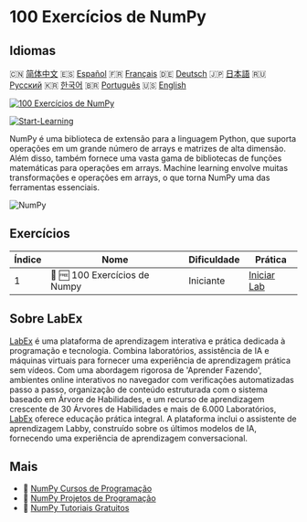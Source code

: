 # 100 Exercícios de NumPy

## Idiomas

🇨🇳 [简体中文](README_zh.md) 🇪🇸 [Español](README_es.md) 🇫🇷 [Français](README_fr.md) 🇩🇪 [Deutsch](README_de.md) 🇯🇵 [日本語](README_ja.md) 🇷🇺 [Русский](README_ru.md) 🇰🇷 [한국어](README_ko.md) 🇧🇷 [Português](README_pt.md) 🇺🇸 [English](README.md) 

[![100 Exercícios de NumPy](https://cover-creator.labex.io/100-numpy-exercises.png?lang=pt)](https://labex.io/pt/courses/100-numpy-exercises)

[![Start-Learning](https://img.shields.io/badge/Start-Learning-whitesmoke?style=for-the-badge)](https://labex.io/pt/courses/100-numpy-exercises)

NumPy é uma biblioteca de extensão para a linguagem Python, que suporta operações em um grande número de arrays e matrizes de alta dimensão. Além disso, também fornece uma vasta gama de bibliotecas de funções matemáticas para operações em arrays. Machine learning envolve muitas transformações e operações em arrays, o que torna NumPy uma das ferramentas essenciais.

![NumPy](https://img.shields.io/badge/NumPy-whitesmoke?style=for-the-badge&logo=numpy)


## Exercícios

|   Índice | Nome                          | Dificuldade   | Prática                                                                                                                 |
|----------|-------------------------------|---------------|-------------------------------------------------------------------------------------------------------------------------|
|        1 | 🧩 🆓 100 Exercícios de Numpy | Iniciante     | <a target='_blank' href='https://labex.io/pt/labs/100-numpy-exercises-20746?course=100-numpy-exercises'>Iniciar Lab</a> |

## Sobre LabEx

[LabEx](https://labex.io) é uma plataforma de aprendizagem interativa e prática dedicada à programação e tecnologia. Combina laboratórios, assistência de IA e máquinas virtuais para fornecer uma experiência de aprendizagem prática sem vídeos. Com uma abordagem rigorosa de 'Aprender Fazendo', ambientes online interativos no navegador com verificações automatizadas passo a passo, organização de conteúdo estruturada com o sistema baseado em Árvore de Habilidades, e um recurso de aprendizagem crescente de 30 Árvores de Habilidades e mais de 6.000 Laboratórios, [LabEx](https://labex.io) oferece educação prática integral. A plataforma inclui o assistente de aprendizagem Labby, construído sobre os últimos modelos de IA, fornecendo uma experiência de aprendizagem conversacional.

## Mais

- 🔗 [NumPy Cursos de Programação](https://github.com/labex-labs/awesome-programming-courses)
- 🔗 [NumPy Projetos de Programação](https://github.com/labex-labs/awesome-programming-projects)
- 🔗 [NumPy Tutoriais Gratuitos](https://github.com/labex-labs/numpy-free-tutorials)

